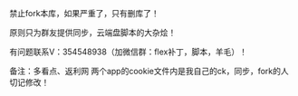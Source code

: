禁止fork本库，如果严重了，只有删库了！

原则只为群友提供同步，云端盘脚本的大杂烩！

有问题联系V：354548938（加微信群：flex补丁，脚本，羊毛）！


备注：多看点、返利网 两个app的cookie文件内是我自己的ck，同步，fork的人切记修改！
